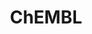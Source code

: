 ---
layout: default
bigquery: https://console.cloud.google.com/bigquery?p=patents-public-data&d=ebi_chembl&page=dataset
citation: '"The ChEMBL database in 2017." Anna Gaulton, Anne Hersey, Michał Nowotka,
  A Patrícia Bento, Jon Chambers, David Mendez, Prudence Mutowo, Francis Atkinson,
  Louisa J Bellis, Elena Cibrián-Uhalte, Mark Davies, Nathan Dedman, Anneli Karlsson,
  María Paula Magariños, John P Overington, George Papadatos, Ines Smit, Andrew R
  Leach Nucleic acids Research (2017) 45 (Database Issue), D945-D954'
contributors: European Bioinformatics Institute
cost: None
description: ChEMBL Data is a manually curated database of small molecules used in
  drug discovery, including information about existing patented drugs.
documentation: 'schema: https://www.ebi.ac.uk/chembl/db_schema


  '
last_edit: 04/13/2022, 04:59:48
location: https://console.cloud.google.com/marketplace/product/google_patents_public_datasets/chembl
maintained_by: EMBL-EBI, an outstation of European Molecular Biology Laboratory
related_publications: '

  ChEMBL: towards direct deposition of bioassay data.


  Mendez D, Gaulton A, Bento AP, Chambers J, De Veij M, Félix E, Magariños MP, Mosquera
  JF, Mutowo P, Nowotka M, Gordillo-Marañón M, Hunter F, Junco L, Mugumbate G, Rodriguez-Lopez
  M, Atkinson F, Bosc N, Radoux CJ, Segura-Cabrera A, Hersey A, Leach AR.


  — Nucleic Acids Res. 2019; 47(D1):D930-D940. doi: 10.1093/nar/gky1075

  '
schema_fields:
- protein_class_id
- doi
- mec_id
- standard_units
- authors
- targrel_id
- ddd_comment
- published_value
- bao_id
- curation_comment
- src_id
- cl_lincs_id
- molecular_species
- bao_format
- withdrawn_country
- drug_product_flag
- relationship
- source
- assay_desc
- assay_source
- standard_flag
- type
- warning_id
- innovator_company
- activity_count
- tid_fixed
- units
- strength
- name
- active_ingredient
- sequence
- patent_expire_date
- nda_type
- level1_description
- isoform
- l6
- comp_go_id
- level3_description
- job_id
- publication_number
- predbind_id
- route
- short_name
- mutation
- entity_type
- hrac_code
- enzyme_tid
- lle
- as_id
- species_group_flag
- standard_text_value
- who_name
- relationship_desc
- pref_name
- prod_pat_id
- assay_id
- mc_target_name
- synonyms
- text_value
- drug_substance_flag
- level1
- warning_description
- tbl
- polymer_flag
- alert_id
- selectivity_comment
- cell_source_organism
- efo_term
- protein_class_synonym
- acd_logp
- trade_name
- mol_atc_id
- withdrawn_reason
- bao_endpoint
- patent_no
- aromatic_rings
- annotation
- alogp
- product_id
- parameter_value
- compsyn_id
- oc_id
- l7
- hba
- result_flag
- doc_id
- sequence_md5sum
- molfile
- assay_strain
- smarts
- indication_class
- record_id
- level2_description
- met_conversion
- acd_logd
- definition
- mc_organism
- canonical_smiles
- drug_record_id
- stem
- level4
- topical
- cidx
- hbd_lipinski
- title
- site_residues
- organism
- component_synonym
- cx_logp
- description
- usan_stem_id
- major_class
- target_desc
- co_stem_id
- version
- l4
- level3
- mol_irac_id
- start_position
- domain_description
- chebi_par_id
- num_ro5_violations
- hrac_class_id
- ad_type
- ref_url
- research_stem
- smid
- end_position
- active_molregno
- usan_year
- mesh_heading
- hba_lipinski
- chirality
- withdrawn_year
- stat
- irac_code
- ass_cls_map_id
- mecref_id
- ddd_value
- protein_class_desc
- met_comment
- prodrug
- assay_class_id
- related_tid
- delist_flag
- src_assay_id
- warning_type
- variant_id
- actsm_id
- data_validity_comment
- assay_cell_type
- compound_key
- set_name
- drugind_id
- published_type
- mesh_id
- country
- ingredient
- warning_year
- approval_date
- tid
- standard_upper_value
- journal
- prediction_method
- pathway_id
- relationship_type
- applicant_full_name
- parent_id
- usan_stem_definition
- clo_id
- mechanism_comment
- acd_most_apka
- withdrawn_flag
- assay_param_id
- target_mapping
- standard_value
- abstract
- max_phase
- upper_value
- downgraded
- level4_description
- cx_most_apka
- warning_country
- psa
- site_id
- src_short_name
- std_act_id
- ref_id
- metref_id
- db_version
- mw_freebase
- acd_most_bpka
- oral
- comp_class_id
- therapeutic_flag
- normal_range_max
- who_extra
- warning_class
- ridx
- last_page
- comments
- targcomp_id
- updated_on
- status
- db_source
- homologue
- mechanism_of_action
- rgid
- compd_id
- site_name
- le
- aidx
- cell_name
- accession
- full_mwt
- warnref_id
- usan_substem
- curated_by
- bto_id
- source_domain_id
- heavy_atoms
- assay_type
- mw_monoisotopic
- log_id
- cpd_str_alert_id
- tissue_id
- cell_source_tax_id
- frac_class_id
- class_level
- cell_description
- mc_tax_id
- num_lipinski_ro5_violations
- l5
- atc_code
- max_phase_for_ind
- indref_id
- res_stem_id
- toid
- mol_hrac_id
- domain_name
- parent_molregno
- subgroup
- first_approval
- value
- potential_duplicate
- sei
- ddd_id
- molregno
- parent_go_id
- doc_type
- black_box_warning
- inorganic_flag
- parameter_type
- molsyn_id
- domain_type
- ro3_pass
- priority
- assay_tissue
- ddd_units
- irac_class_id
- ddd_admr
- hbd
- volume
- compound_name
- issue
- metabolite_record_id
- mc_target_accession
- ref_type
- parenteral
- component_type
- entity_id
- go_id
- syn_type
- mol_frac_id
- cx_logd
- assay_organism
- cx_most_bpka
- company
- ap_id
- qudt_units
- binding_site_comment
- chembl_id
- biocomp_id
- alert_set_id
- last_active
- efo_id
- year
- level2
- withdrawn_class
- helm_notation
- uo_units
- aspect
- path
- cell_source_tissue
- disease_efficacy
- updated_by
- patent_use_code
- pathway_key
- structure_type
- standard_type
- met_id
- enzyme_name
- alert_name
- normal_range_min
- l2
- availability_type
- pchembl_value
- substrate_record_id
- confidence_score
- src_compound_id
- domain_id
- activity_comment
- cell_id
- dosed_ingredient
- first_page
- rtb
- dosage_form
- previous_company
- l8
- assay_test_type
- component_id
- target_type
- frac_code
- submission_date
- published_units
- l1
- level5
- cell_ontology_id
- qed_weighted
- stem_class
- label
- uberon_id
- protclasssyn_id
- assay_category
- standard_inchi
- usan_stem
- confidence
- direct_interaction
- formulation_id
- assay_subcellular_fraction
- pubmed_id
- molecular_mechanism
- assay_tax_id
- bei
- creation_date
- mc_target_type
- published_relation
- patent_id
- action_type
- idx
- molecule_type
- natural_product
- l3
- sitecomp_id
- cellosaurus_id
- first_in_class
- orig_description
- class_type
- standard_inchi_key
- tax_id
- standard_relation
- full_molformula
- src_description
- caloha_id
- relation
- activity_id
- parent_type
- num_alerts
shortname: chembl
tags:
- biotechnology
- health
- chemical
- bioinformatics
- medical
terms_of_use: CC BY-SA 3.0
title: ChEMBL
uuid: e232a192-965c-4ec9-904c-155b6dfe56c5
---